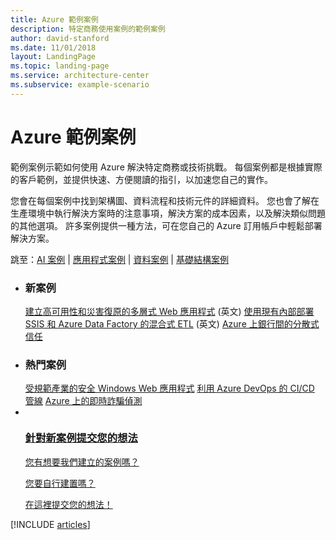 ```yaml
---
title: Azure 範例案例
description: 特定商務使用案例的範例案例
author: david-stanford
ms.date: 11/01/2018
layout: LandingPage
ms.topic: landing-page
ms.service: architecture-center
ms.subservice: example-scenario
---
```


# <a name="azure-example-scenarios"></a>Azure 範例案例

範例案例示範如何使用 Azure 解決特定商務或技術挑戰。 每個案例都是根據實際的客戶範例，並提供快速、方便閱讀的指引，以加速您自己的實作。

您會在每個案例中找到架構圖、資料流程和技術元件的詳細資料。 您也會了解在生產環境中執行解決方案時的注意事項，解決方案的成本因素，以及解決類似問題的其他選項。 許多案例提供一種方法，可在您自己的 Azure 訂用帳戶中輕鬆部署解決方案。

跳至：[AI 案例](#ai-scenarios) | [應用程式案例](#application-scenarios) | [資料案例](#data-scenarios) | [基礎結構案例](#infrastructure-scenarios)

<ul class="panelContent cardsL">
    <li>
        <div class="cardSize">
            <div class="cardPadding">
                <div class="card">
                    <div class="cardText">
                        <h3>新案例</h3>
                        <a class="barLink" href="/azure/architecture/example-scenario/infrastructure/multi-tier-app-disaster-recovery" data-linktype="absolute-path">建立高可用性和災害復原的多層式 Web 應用程式</a> (英文)
                        <a class="barLink" href="/azure/architecture/example-scenario/data/hybrid-etl-with-adf" data-linktype="absolute-path">使用現有內部部署 SSIS 和 Azure Data Factory 的混合式 ETL</a> (英文)
                        <a class="barLink" href="/azure/architecture/example-scenario/apps/decentralized-trust" data-linktype="absolute-path">Azure 上銀行間的分散式信任</a>
                    </div>
                </div>
            </div>
        </div>
    </li>
    <li>
        <div class="cardSize">
            <div class="cardPadding">
                <div class="card">
                    <div class="cardText">
                        <h3>熱門案例</h3>
                        <a class="barLink" href="/azure/architecture/example-scenario/infrastructure/regulated-multitier-app" data-linktype="absolute-path">受規範產業的安全 Windows Web 應用程式</a>
                        <a class="barLink" href="/azure/architecture/example-scenario/apps/devops-dotnet-webapp" data-linktype="absolute-path">利用 Azure DevOps 的 CI/CD 管線</a>
                        <a class="barLink" href="/azure/architecture/example-scenario/data/fraud-detection" data-linktype="absolute-path">Azure 上的即時詐騙偵測</a>
                    </div>
                </div>
            </div>
        </div>
    </li>
    <li>
        <div class="cardSize">
            <div class="cardPadding">
                <div class="card">
                    <div class="cardText">
                        <a href="https://forms.office.com/Pages/ResponsePage.aspx?id=v4j5cvGGr0GRqy180BHbRy0ZnoKOXdVBqaBz653YPElUNjlNMEpPMDNSSU1aWEIxMFNFNlY2T0E3NC4u" data-linktype="external">
                            <div class="cardSize cardsF">
                                <div class="cardPadding">
                                    <div class="card">
                                        <div class="cardImageOuter">
                                            <div class="cardImage">
                                                <img src="https://docs.microsoft.com/en-us/media/common/i_feedback.svg" alt="" data-linktype="external">
                                            </div>
                                        </div>
                                        <div class="cardText">
                                            <h3 class="x-hidden-focus">針對新案例提交您的想法</h3>
                                            <p>您有想要我們建立的案例嗎？</p>
                                            <p>您要自行建置嗎？</p>
                                            <p>在這裡提交您的想法！</p>
                                        </div>
                                    </div>
                                </div>
                            </div>
                        </a>
                    </div>
                </div>
            </div>
        </div>
    </li>
</ul>

[!INCLUDE [articles](../../includes/scenario_articles.md)]